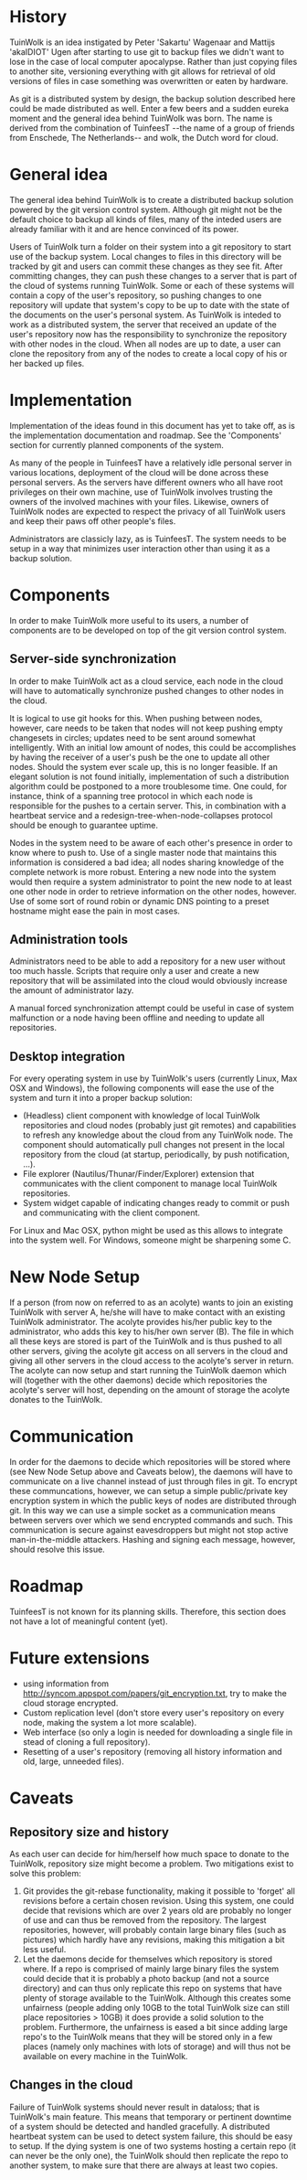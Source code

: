 History
=======
TuinWolk is an idea instigated by Peter 'Sakartu' Wagenaar and Mattijs 'akaIDIOT' Ugen after starting to use git to backup files we didn't want to lose in the case of local computer apocalypse. Rather than just copying files to another site, versioning everything with git allows for retrieval of old versions of files in case something was overwritten or eaten by hardware. 

As git is a distributed system by design, the backup solution described here could be made distributed as well. Enter a few beers and a sudden eureka moment and the general idea behind TuinWolk was born. The name is derived from the combination of TuinfeesT --the name of a group of friends from Enschede, The Netherlands-- and wolk, the Dutch word for cloud. 

General idea
============
The general idea behind TuinWolk is to create a distributed backup solution powered by the git version control system. Although git might not be the default choice to backup all kinds of files, many of the inteded users are already familiar with it and are hence convinced of its power. 

Users of TuinWolk turn a folder on their system into a git repository to start use of the backup system. Local changes to files in this directory will be tracked by git and users can commit these changes as they see fit. After committing changes, they can push these changes to a server that is part of the cloud of systems running TuinWolk. Some or each of these systems will contain a copy of the user's repository, so pushing changes to one repository will update that system's copy to be up to date with the state of the documents on the user's personal system. As TuinWolk is inteded to work as a distributed system, the server that received an update of the user's repository now has the responsibility to synchronize the repository with other nodes in the cloud. When all nodes are up to date, a user can clone the repository from any of the nodes to create a local copy of his or her backed up files. 

Implementation
==============
Implementation of the ideas found in this document has yet to take off, as is the implementation documentation and roadmap. See the 'Components' section for currently planned components of the system. 

As many of the people in TuinfeesT have a relatively idle personal server in various locations, deployment of the cloud will be done across these personal servers. As the servers have different owners who all have root privileges on their own machine, use of TuinWolk involves trusting the owners of the involved machines with your files. Likewise, owners of TuinWolk nodes are expected to respect the privacy of all TuinWolk users and keep their paws off other people's files. 

Administrators are classicly lazy, as is TuinfeesT. The system needs to be setup in a way that minimizes user interaction other than using it as a backup solution. 

Components
==========
In order to make TuinWolk more useful to its users, a number of components are to be developed on top of the git version control system. 

Server-side synchronization
---------------------------
In order to make TuinWolk act as a cloud service, each node in the cloud will have to automatically synchronize pushed changes to other nodes in the cloud. 

It is logical to use git hooks for this. When pushing between nodes, however, care needs to be taken that nodes will not keep pushing empty changesets in circles; updates need to be sent around somewhat intelligently. With an initial low amount of nodes, this could be accomplishes by having the receiver of a user's push be the one to update all other nodes. Should the system ever scale up, this is no longer feasible. If an elegant solution is not found initially, implementation of such a distribution algorithm could be postponed to a more troublesome time. One could, for instance, think of a spanning tree protocol in which each node is responsible for the pushes to a certain server. This, in combination with a heartbeat service and a redesign-tree-when-node-collapses protocol should be enough to guarantee uptime.

Nodes in the system need to be aware of each other's presence in order to know where to push to. Use of a single master node that maintains this information is considered a bad idea; all nodes sharing knowledge of the complete network is more robust. Entering a new node into the system would then require a system administrator to point the new node to at least one other node in order to retrieve information on the other nodes, however. Use of some sort of round robin or dynamic DNS pointing to a preset hostname might ease the pain in most cases. 

Administration tools
--------------------
Administrators need to be able to add a repository for a new user without too much hassle. Scripts that require only a user and create a new repository that will be assimilated into the cloud would obviously increase the amount of administrator lazy. 

A manual forced synchronization attempt could be useful in case of system malfunction or a node having been offline and needing to update all repositories. 

Desktop integration
-------------------
For every operating system in use by TuinWolk's users (currently Linux, Max OSX and Windows), the following components will ease the use of the system and turn it into a proper backup solution: 

 - (Headless) client component with knowledge of local TuinWolk repositories and cloud nodes (probably just git remotes) and capabilities to refresh any knowledge about the cloud from any TuinWolk node. The component should automatically pull changes not present in the local repository from the cloud (at startup, periodically, by push notification, ...). 
 - File explorer (Nautilus/Thunar/Finder/Explorer) extension that communicates with the client component to manage local TuinWolk repositories. 
 - System widget capable of indicating changes ready to commit or push and communicating with the client component. 

For Linux and Mac OSX, python might be used as this allows to integrate into the system well. For Windows, someone might be sharpening some C. 

New Node Setup
==============
If a person (from now on referred to as an acolyte) wants to join an existing TuinWolk with server A, he/she will have to make contact with an existing TuinWolk administrator. The acolyte provides his/her public key to the administrator, who adds this key to his/her own server (B). The file in which all these keys are stored is part of the TuinWolk and is thus pushed to all other servers, giving the acolyte git access on all servers in the cloud and giving all other servers in the cloud access to the acolyte's server in return. The acolyte can now setup and start running the TuinWolk daemon which will (together with the other daemons) decide which repositories the acolyte's server will host, depending on the amount of storage the acolyte donates to the TuinWolk.

Communication
=============
In order for the daemons to decide which repositories will be stored where (see New Node Setup above and Caveats below), the daemons will have to communicate on a live channel instead of just through files in git. To encrypt these communcations, however, we can setup a simple public/private key encryption system in which the public keys of nodes are distributed through git. In this way we can use a simple socket as a communication means between servers over which we send encrypted commands and such. This communication is secure against eavesdroppers but might not stop active man-in-the-middle attackers. Hashing and signing each message, however, should resolve this issue.

Roadmap
=======
TuinfeesT is not known for its planning skills. Therefore, this section does not have a lot of meaningful content (yet). 

Future extensions
=================
 - using information from http://syncom.appspot.com/papers/git_encryption.txt, try to make the cloud storage encrypted.
 - Custom replication level (don't store every user's repository on every node, making the system a lot more scalable). 
 - Web interface (so only a login is needed for downloading a single file in stead of cloning a full repository). 
 - Resetting of a user's repository (removing all history information and old, large, unneeded files). 

Caveats
=======
Repository size and history
---------------------------
As each user can decide for him/herself how much space to donate to the TuinWolk, repository size might become a problem. Two mitigations exist to solve this problem:

1. Git provides the git-rebase functionality, making it possible to 'forget' all revisions before a certain chosen revision. Using this system, one could decide that revisions which are over 2 years old are probably no longer of use and can thus be removed from the repository. The largest repositories, however, will probably contain large binary files (such as pictures) which hardly have any revisions, making this mitigation a bit less useful.
2. Let the daemons decide for themselves which repository is stored where. If a repo is comprised of mainly large binary files the system could decide that it is probably a photo backup (and not a source directory) and can thus only replicate this repo on systems that have plenty of storage available to the TuinWolk. Although this creates some unfairness (people adding only 10GB to the total TuinWolk size can still place repositories > 10GB) it does provide a solid solution to the problem. Furthermore, the unfairness is eased a bit since adding large repo's to the TuinWolk means that they will be stored only in a few places (namely only machines with lots of storage) and will thus not be available on every machine in the TuinWolk.

Changes in the cloud
--------------------
Failure of TuinWolk systems should never result in dataloss; that is TuinWolk's main feature. This means that temporary or pertinent downtime of a system should be detected and handled gracefully. A distributed heartbeat system can be used to detect system failure, this should be easy to setup.  If the dying system is one of two systems hosting a certain repo (it can never be the only one), the TuinWolk should then replicate the repo to another system, to make sure that there are always at least two copies.

